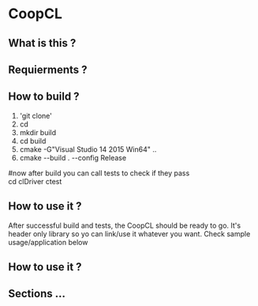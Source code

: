 # CoopCL

What is this ? 
--------------

Requierments ?
---------------

How to build ?
---------------
  1. 'git clone' <dst>
  2. cd <dst>
  3. mkdir build
  4. cd build
  5. cmake -G"Visual Studio 14 2015 Win64" ..
  6. cmake --build . --config Release
  
  #now after build you can call tests to check if they pass  
  cd clDriver
  ctest
  
How to use it ?
----------------
After successful build and tests, the CoopCL should be ready to go. It's header only library so yo can link/use it whatever you want.
Check sample usage/application below

How to use it ?
----------------

Sections ...
--------------
